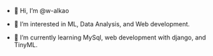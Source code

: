 - 👋 Hi, I’m @w-alkao
  
- 👀 I’m interested in ML, Data Analysis,  and Web development.
  
- 🌱 I’m currently learning MySql, web development with django, and TinyML.


<!---
w-alkao/w-alkao is a ✨ special ✨ repository because its `README.md` (this file) appears on your GitHub profile.
You can click the Preview link to take a look at your changes.
--->
